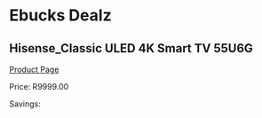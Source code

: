 
# Ebucks Dealz
## Hisense_Classic ULED 4K Smart TV 55U6G
[Product Page](https://www.ebucks.com/web/shop/productSelected.do?prodId=1226579591&catId=363628262)

Price: R9999.00

Savings: 


	